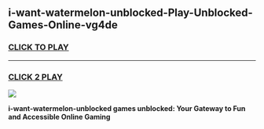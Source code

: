 
## i-want-watermelon-unblocked-Play-Unblocked-Games-Online-vg4de
<h3>
<a href="https://premium76.site?title=i-want-watermelon-unblocked&ref=25A">CLICK TO PLAY</a></h3>
<hr>

<h3>
<a href="https://premium76.site?title=i-want-watermelon-unblocked&ref=25A">CLICK 2 PLAY</a>
  
</h3>

<a href="https://premium76.site?title=i-want-watermelon-unblocked&ref=25A"><img src="https://clearcache.store/games.png"></a>


**i-want-watermelon-unblocked games unblocked: Your Gateway to Fun and Accessible Online Gaming**
